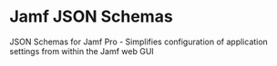 # Jamf JSON Schemas
JSON Schemas for Jamf Pro - Simplifies configuration of application settings from within the Jamf web GUI
